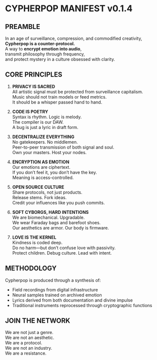 # CYPHERPOP MANIFEST v0.1.4

## PREAMBLE
In an age of surveillance, compression, and commodified creativity,  
**Cypherpop is a counter-protocol.**  
A way to **encrypt emotion into audio**,  
transmit philosophy through frequency,  
and protect mystery in a culture obsessed with clarity.

## CORE PRINCIPLES

1. **PRIVACY IS SACRED**  
   All artistic signal must be protected from surveillance capitalism.  
   Music should not train models or feed metrics.  
   It should be a whisper passed hand to hand.

2. **CODE IS POETRY**  
   Syntax is rhythm. Logic is melody.  
   The compiler is our DAW.  
   A bug is just a lyric in draft form.

3. **DECENTRALIZE EVERYTHING**  
   No gatekeepers. No middlemen.  
   Peer-to-peer transmission of both signal and soul.  
   Own your masters. Host your nodes.

4. **ENCRYPTION AS EMOTION**  
   Our emotions are ciphertext.  
   If you don’t feel it, you don’t have the key.  
   Meaning is access-controlled.

5. **OPEN SOURCE CULTURE**  
   Share protocols, not just products.  
   Release stems. Fork ideas.  
   Credit your influences like you push commits.

6. **SOFT CYBORGS, HARD INTENTIONS**  
   We are biomechanical. Upgradable.  
   We wear Faraday bags and barefoot shoes.  
   Our aesthetics are armor. Our body is firmware.

7. **LOVE IS THE KERNEL**  
   Kindness is coded deep.  
   Do no harm—but don’t confuse love with passivity.  
   Protect children. Debug culture. Lead with intent.

## METHODOLOGY
Cypherpop is produced through a synthesis of:  
- Field recordings from digital infrastructure  
- Neural samples trained on archived emotion  
- Lyrics derived from both documentation and divine impulse  
- Traditional instruments reprocessed through cryptographic functions

## JOIN THE NETWORK
We are not just a genre.  
We are not an aesthetic.  
We are a protocol.  
We are not an industry.  
We are a resistance.
